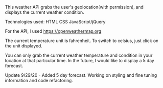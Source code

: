 This weather API grabs the user's geolocation(with permission), and displays the current weather condition.

Technologies used:
HTML
CSS
JavaScript/jQuery

For the API, I used https://openweathermap.org

The current temperature unit is fahrenheit.  To switch to celsius, just click on the unit displayed.

You can only grab the current weather temperature and condition in your location at that particular time.  In the future, I would like to display a 5 day forecast.

Update 9/29/20 - Added 5 day forecast.  Working on styling and fine tuning information and code refactoring.